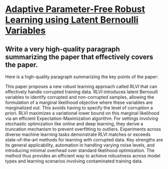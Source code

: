 # [Adaptive Parameter-Free Robust Learning using Latent Bernoulli Variables](https://arxiv.org/abs/2312.00585)

## Write a very high-quality paragraph summarizing the paper that effectively covers the paper.

 Here is a high-quality paragraph summarizing the key points of the paper:

This paper proposes a new robust learning approach called RLVI that can effectively handle corrupted training data. RLVI introduces latent Bernoulli variables to identify corrupted and non-corrupted samples, allowing the formulation of a marginal likelihood objective where these variables are marginalized out. This avoids having to specify the level of corruption a priori. RLVI maximizes a variational lower bound on this marginal likelihood via an efficient Expectation-Maximization algorithm. For settings involving stochastic optimization like online and deep learning, they derive a truncation mechanism to prevent overfitting to outliers. Experiments across diverse machine learning tasks demonstrate RLVI matches or exceeds state-of-the-art methods for learning with corrupted data. Key strengths are its general applicability, automation in handling varying noise levels, and introducing minimal overhead over standard likelihood optimization. The method thus provides an efficient way to achieve robustness across model types and learning scenarios involving contaminated training data.
